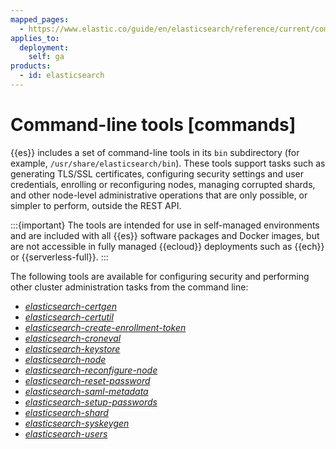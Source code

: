 ```yaml
---
mapped_pages:
  - https://www.elastic.co/guide/en/elasticsearch/reference/current/commands.html
applies_to:
  deployment:
    self: ga
products:
  - id: elasticsearch 
---
```


# Command-line tools [commands]

{{es}} includes a set of command-line tools in its `bin` subdirectory (for example, `/usr/share/elasticsearch/bin`). These tools support tasks such as generating TLS/SSL certificates, configuring security settings and user credentials, enrolling or reconfiguring nodes, managing corrupted shards, and other node-level administrative operations that are only possible, or simpler to perform, outside the REST API.

:::{important}
The tools are intended for use in self-managed environments and are included with all {{es}} software packages and Docker images, but are not accessible in fully managed {{ecloud}} deployments such as {{ech}} or {{serverless-full}}.
:::

The following tools are available for configuring security and performing other cluster administration tasks from the command line:

* [*elasticsearch-certgen*](/reference/elasticsearch/command-line-tools/certgen.md)
* [*elasticsearch-certutil*](/reference/elasticsearch/command-line-tools/certutil.md)
* [*elasticsearch-create-enrollment-token*](/reference/elasticsearch/command-line-tools/create-enrollment-token.md)
* [*elasticsearch-croneval*](/reference/elasticsearch/command-line-tools/elasticsearch-croneval.md)
* [*elasticsearch-keystore*](/reference/elasticsearch/command-line-tools/elasticsearch-keystore.md)
* [*elasticsearch-node*](/reference/elasticsearch/command-line-tools/node-tool.md)
* [*elasticsearch-reconfigure-node*](/reference/elasticsearch/command-line-tools/reconfigure-node.md)
* [*elasticsearch-reset-password*](/reference/elasticsearch/command-line-tools/reset-password.md)
* [*elasticsearch-saml-metadata*](/reference/elasticsearch/command-line-tools/saml-metadata.md)
* [*elasticsearch-setup-passwords*](/reference/elasticsearch/command-line-tools/setup-passwords.md)
* [*elasticsearch-shard*](/reference/elasticsearch/command-line-tools/shard-tool.md)
* [*elasticsearch-syskeygen*](/reference/elasticsearch/command-line-tools/syskeygen.md)
* [*elasticsearch-users*](/reference/elasticsearch/command-line-tools/users-command.md)

